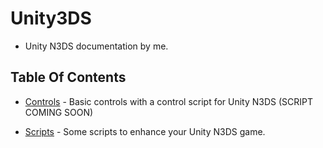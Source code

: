 # Unity3DS

* Unity N3DS documentation by me.

## Table Of Contents

* [Controls](https://github.com/TyDevX/Unity3DS/blob/main/Controls/Controls.md) - Basic controls with a control script for Unity N3DS (SCRIPT COMING SOON)

* [Scripts](https://github.com/TyDevX/Unity3DS/tree/main/Scripts) - Some scripts to enhance your Unity N3DS game.
